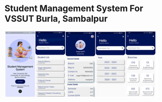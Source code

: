# Student Management System For VSSUT Burla, Sambalpur
![image](https://github.com/EnigmaTasks/SMS/blob/287b2f53e6041c0eadc5e3b578d3a52634d8d697/lib/Untitled%20document-1.png)

